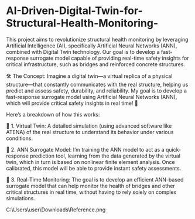 # AI-Driven-Digital-Twin-for-Structural-Health-Monitoring-
This project aims to revolutionize structural health monitoring by leveraging Artificial Intelligence (AI), specifically Artificial Neural Networks (ANN), combined with Digital Twin technology. Our goal is to develop a fast-response surrogate model capable of providing real-time safety insights for critical infrastructure, such as bridges and reinforced concrete structures.

 🛠️ The Concept: Imagine a digital twin—a virtual replica of a physical structure—that constantly communicates with the real structure, helping us predict and assess safety, durability, and reliability. My goal is to develop a fast-response surrogate model using Artificial Neural Networks (ANN), which will provide critical safety insights in real time! 🔄

Here’s a breakdown of how this works:

🔹 1. Virtual Twin: A detailed simulation (using advanced software like ATENA) of the real structure to understand its behavior under various conditions.

🔹 2. ANN Surrogate Model: I’m training the ANN model to act as a quick-response prediction tool, learning from the data generated by the virtual twin, which in turn is based on nonlinear finite element analysis. Once calibrated, this model will be able to provide instant safety assessments.

🔹 3. Real-Time Monitoring: The goal is to develop an efficient ANN-based surrogate model that can help monitor the health of bridges and other critical structures in real time, without having to rely solely on complex simulations.

C:\Users\user\Downloads\Reference.png

